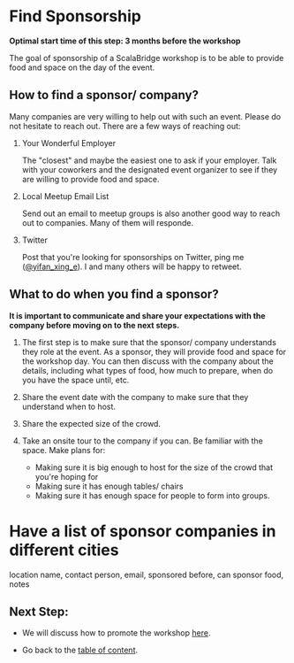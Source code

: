 # Find Sponsorship

**Optimal start time of this step: 3 months before the workshop**


The goal of sponsorship of a ScalaBridge workshop is to be able to provide food and space on the day of the event.

## How to find a sponsor/ company?

Many companies are very willing to help out with such an event. Please do not hesitate to reach out. There are a few ways of reaching out:

1. Your Wonderful Employer
   
   The "closest" and maybe the easiest one to ask if your employer. Talk with your coworkers and the designated event organizer to see if they are willing to provide food and space.
   
    
2. Local Meetup Email List
   
   Send out an email to meetup groups is also another good way to reach out to companies. Many of them will responde.
   
3. Twitter
   
   Post that you're looking for sponsorships on Twitter, ping me ([@yifan_xing_e](https://twitter.com/yifan_xing_e)). I and many others will be happy to retweet.
   

## What to do when you find a sponsor?

**It is important to communicate and share your expectations with the company before moving on to the next steps.**

1. The first step is to make sure that the sponsor/ company understands they role at the event. As a sponsor, they will provide food and space for the workshop day. You can then discuss with the company about the details, including what types of food, how much to prepare, when do you have the space until, etc.

2. Share the event date with the company to make sure that they understand when to host.

3. Share the expected size of the crowd.

4. Take an onsite tour to the company if you can. Be familiar with the space. Make plans for:
    - Making sure it is big enough to host for the size of the crowd that you're hoping for
    - Making sure it has enough tables/ chairs
    - Making sure it has enough space for people to form into groups.





# Have a list of sponsor companies in different cities

location
name, contact person, email, sponsored before, can sponsor food, notes





## Next Step:
- We will discuss how to promote the workshop [here](./promote-workshop.md).

- Go back to the [table of content](../README.md).